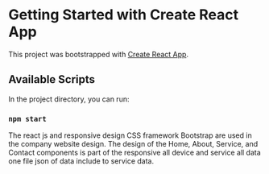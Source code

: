 # Getting Started with Create React App

This project was bootstrapped with [Create React App](https://github.com/facebook/create-react-app).

## Available Scripts

In the project directory, you can run:

### `npm start`

The react js and responsive design CSS framework Bootstrap are used in the company website design.
The design of the Home, About, Service, and Contact components is part of the responsive all device and service all data one file json of data include to service data.
